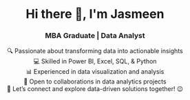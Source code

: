 <h1 align="center">Hi there 👋, I'm Jasmeen</h1>
<h3 align="center">MBA Graduate | Data Analyst</h3>
<p align="center">
  🔍 Passionate about transforming data into actionable insights <br>
  💻 Skilled in Power BI, Excel, SQL, & Python <br>
  📊 Experienced in data visualization and analysis <br>
  🤝 Open to collaborations in data analytics projects <br>
  🌟 Let’s connect and explore data-driven solutions together! 😉
</p>
